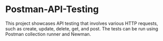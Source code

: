 # Postman-API-Testing
This project showcases API testing that involves various HTTP requests, such as create, update, delete, get, and post. The tests can be run using Postman collection runner and Newman.
